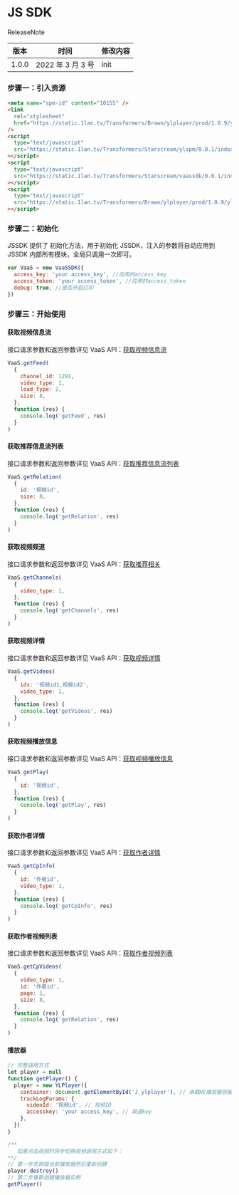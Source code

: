 # JS SDK

ReleaseNote

| 版本  | 时间              | 修改内容 |
| ----- | ----------------- | -------- |
| 1.0.0 | 2022 年 3 月 3 号 | init     |

### 步骤一：引入资源

```html
<meta name="spm-id" content="10155" />
<link
  rel="stylesheet"
  href="https://static.1lan.tv/Transformers/Brawn/ylplayer/prod/1.0.9/ylplayer.min.css"
/>
<script
  type="text/javascript"
  src="https://static.1lan.tv/Transformers/Starscream/ylspm/0.0.1/index.js"
></script>
<script
  type="text/javascript"
  src="https://static.1lan.tv/Transformers/Starscream/vaassdk/0.0.1/index.js"
></script>
<script
  type="text/javascript"
  src="https://static.1lan.tv/Transformers/Brawn/ylplayer/prod/1.0.9/ylplayer.min.js"
></script>
```

### 步骤二：初始化

JSSDK 提供了 初始化方法，用于初始化 JSSDK，注入的参数将自动应用到 JSSDK 内部所有模块，全局只调用一次即可。

```js
var VaaS = new VaaSSDK({
  access_key: 'your access_key', //应用的access_key
  access_token: 'your access_token', //应用的access_token
  debug: true, //是否开启打印
})
```

### 步骤三：开始使用

#### 获取视频信息流

接口请求参数和返回参数详见 VaaS API：[获取视频信息流](../api/feed-flow.md)

```js
VaaS.getFeed(
  {
    channel_id: 1291,
    video_type: 1,
    load_type: 2,
    size: 8,
  },
  function (res) {
    console.log('getFeed', res)
  }
)
```

#### 获取推荐信息流列表

接口请求参数和返回参数详见 VaaS API：[获取推荐信息流列表](../api/feed-flow.md)

```js
VaaS.getRelation(
  {
    id: '视频id',
    size: 8,
  },
  function (res) {
    console.log('getRelation', res)
  }
)
```

#### 获取视频频道

接口请求参数和返回参数详见 VaaS API：[获取推荐相关](../api/feed-flow.md)

```js
VaaS.getChannels(
  {
    video_type: 1,
  },
  function (res) {
    console.log('getChannels', res)
  }
)
```

#### 获取视频详情

接口请求参数和返回参数详见 VaaS API：[获取视频详情](../api/feed-flow.md)

```js
VaaS.getVideos(
  {
    ids: '视频id1,视频id2',
    video_type: 1,
  },
  function (res) {
    console.log('getVideos', res)
  }
)
```

#### 获取视频播放信息

接口请求参数和返回参数详见 VaaS API：[获取视频播放信息](../api/feed-flow.md)

```js
VaaS.getPlay(
  {
    id: '视频id',
  },
  function (res) {
    console.log('getPlay', res)
  }
)
```

#### 获取作者详情

接口请求参数和返回参数详见 VaaS API：[获取作者详情](../api/feed-flow.md)

```js
VaaS.getCpInfo(
  {
    id: '作者id',
    video_type: 1,
  },
  function (res) {
    console.log('getCpInfo', res)
  }
)
```

#### 获取作者视频列表

接口请求参数和返回参数详见 VaaS API：[获取作者视频列表](../api/feed-flow.md)

```js
VaaS.getCpVideos(
  {
    video_type: 1,
    id: '作者id',
    page: 1,
    size: 8,
  },
  function (res) {
    console.log('getRelation', res)
  }
)
```

#### 播放器

```js
// 完整调用方式
let player = null
function getPlayer() {
  player = new YLPlayer({
    container: document.getElementById('J_ylplayer'), // 承载H5播放器容器元素ID
    trackLogParams: {
      videoId: '视频id', // 视频ID
      accesskey: 'your access_key', // 渠道key
    },
  })
}

/**
   如果点击视频时异步切换视频调用方式如下：
**/
// 第一步先销毁当前播放器然后重新创建
player.destroy()
// 第二步重新创建播放器实例
getPlayer()
```

